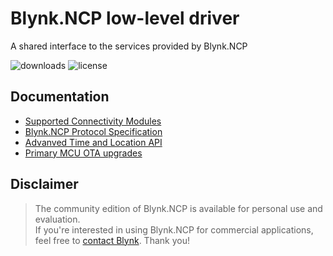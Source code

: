 # Blynk.NCP low-level driver
A shared interface to the services provided by Blynk.NCP

![downloads](https://img.shields.io/github/downloads/blynkkk/BlynkNcpDriver/total) ![license](https://img.shields.io/github/license/blynkkk/BlynkNcpDriver)

## Documentation

- [Supported Connectivity Modules](docs/Supported%20Modules.md)
- [Blynk.NCP Protocol Specification](docs/NCP%20Protocol%20Specification.md)
- [Advanved Time and Location API](docs/Time%20and%20Location.md)
- [Primary MCU OTA upgrades](docs/Firmware%20Upgrade.md)

## Disclaimer

> The community edition of Blynk.NCP is available for personal use and evaluation.  
> If you're interested in using Blynk.NCP for commercial applications, feel free to [contact Blynk][blynk_sales]. Thank you!

[blynk_sales]: https://blynk.io/en/contact-us-business
